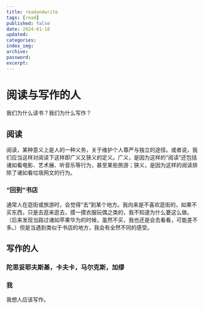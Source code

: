 ```yaml
---
title: readandwrite
tags: [read]
published: false
date: 2024-01-18
updated:
categories:
index_img:
archive:
password:
excerpt:
---
```


<!-- TODO: not finished -->

# 阅读与写作的人

我们为什么读书？我们为什么写作？

## 阅读

阅读，某种意义上是人的一种义务，关于维护个人尊严与独立的途径。或者说，我们应当这样对阅读下这样即广义又狭义的定义。广义，是因为这样的“阅读”还包括诸如看电影、艺术展、听音乐等行为，甚至某些旅游；狭义，是因为这样的阅读排除了诸如看垃圾网文的行为。

### “回到”书店

通常人在逛街或旅游时，会觉得“去”到某个地方。我向来是不喜欢逛街的，如果不买东西，只是去逛来逛去，摸一摸衣服玩偶之类的，我不知道为什么要这么做。（后来发现当路过诸如苹果华为的时候，虽然不买，我也还是会去看看，可能差不多。）但是当遇到类似于书店的地方，我会有全然不同的感受。

## 写作的人

### 陀思妥耶夫斯基，卡夫卡，马尔克斯，加缪

### 我
我想人应该写作。

